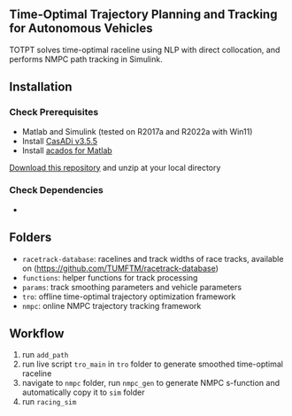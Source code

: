 ## Time-Optimal Trajectory Planning and Tracking for Autonomous Vehicles
TOTPT solves time-optimal raceline using NLP with direct collocation, and performs NMPC path tracking in Simulink.


## Installation
### Check Prerequisites
* Matlab and Simulink (tested on R2017a and R2022a with Win11)
* Install [CasADi v3.5.5](https://web.casadi.org/get/)
* Install [acados for Matlab](https://docs.acados.org/installation/index.html#windows-for-use-with-matlab)

[Download this repository](https://github.com/zlijunting/TOTPT/archive/refs/heads/main.zip) and unzip at your local directory

### Check Dependencies
*


## Folders
* `racetrack-database`: racelines and track widths of race tracks, available on (https://github.com/TUMFTM/racetrack-database)
* `functions`: helper functions for track processing
* `params`: track smoothing parameters and vehicle parameters
* `tro`: offline time-optimal trajectory optimization framework
* `nmpc`: online NMPC trajectory tracking framework





<!-- 這句看不見，一句話的註解 -->
<!-- Introduction -->


## Workflow
1. run `add_path`
2. run live script `tro_main` in `tro` folder to generate smoothed time-optimal raceline
3. navigate to `nmpc` folder, run `nmpc_gen` to generate NMPC s-function and automatically copy it to `sim` folder
5. run `racing_sim`

<!-- run `acados_env_variables_windows` before nmpc codegen --!>

<!--
## Workflow
### 1. Track Smoothing
...
### 2. Offline Trajectory Optimization
...
### 3. Online Tracjectory Tracking
--!>

